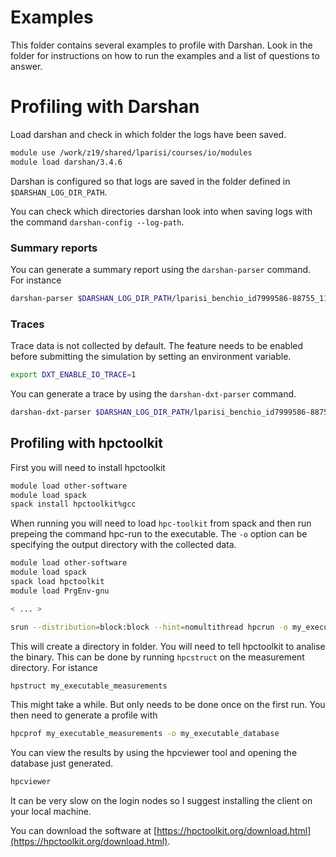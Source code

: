 # Examples

This folder contains several examples to profile with Darshan.
Look in the folder for instructions on how to run the examples and a list of questions to answer. 


# Profiling with Darshan

Load darshan and check in which folder the logs have been saved. 

```bash
module use /work/z19/shared/lparisi/courses/io/modules
module load darshan/3.4.6
```

Darshan is configured so that logs are saved in the folder defined in  `$DARSHAN_LOG_DIR_PATH`.

You can check which directories darshan look into when saving logs with the command `darshan-config --log-path`.

### Summary reports
You can generate a summary report using the `darshan-parser` command. For instance

```bash
darshan-parser $DARSHAN_LOG_DIR_PATH/lparisi_benchio_id7999586-88755_11-8-32949-14036386306537802543_1.darshan | less
```

### Traces 
Trace data is not collected by default. The feature needs to be enabled before submitting the simulation by setting an environment variable.

```bash
export DXT_ENABLE_IO_TRACE=1
```

You can generate a trace  by using the `darshan-dxt-parser` command. 

```bash
darshan-dxt-parser $DARSHAN_LOG_DIR_PATH/lparisi_benchio_id7999586-88755_11-8-32949-14036386306537802543_1.darshan | less
```


## Profiling with hpctoolkit

First you will need to install hpctoolkit

```bash
module load other-software
module load spack
spack install hpctoolkit%gcc
```

When running you will need to load `hpc-toolkit` from spack and then run prepeing the command hpc-run to the executable. The `-o` option can be specifying the output directory with the collected data.

```bash
module load other-software
module load spack
spack load hpctoolkit
module load PrgEnv-gnu

< ... >

srun --distribution=block:block --hint=nomultithread hpcrun -o my_executable_measurements my_executable

```

This will create a directory in folder. You will need to  tell hpctoolkit to analise the binary. This can be done by running `hpcstruct` on the measurement directory. For istance

```bash
hpstruct my_executable_measurements
```

This might take a while. But only needs to be done once on the first run.
You then need to generate a profile with 

```bash
hpcprof my_executable_measurements -o my_executable_database
```

You can view the results by using the hpcviewer tool and opening the database just generated.

```bash
hpcviewer
```

It can be very slow on the login nodes so I suggest installing the client on your local machine.

You can download the software at [https://hpctoolkit.org/download.html](https://hpctoolkit.org/download.html).
